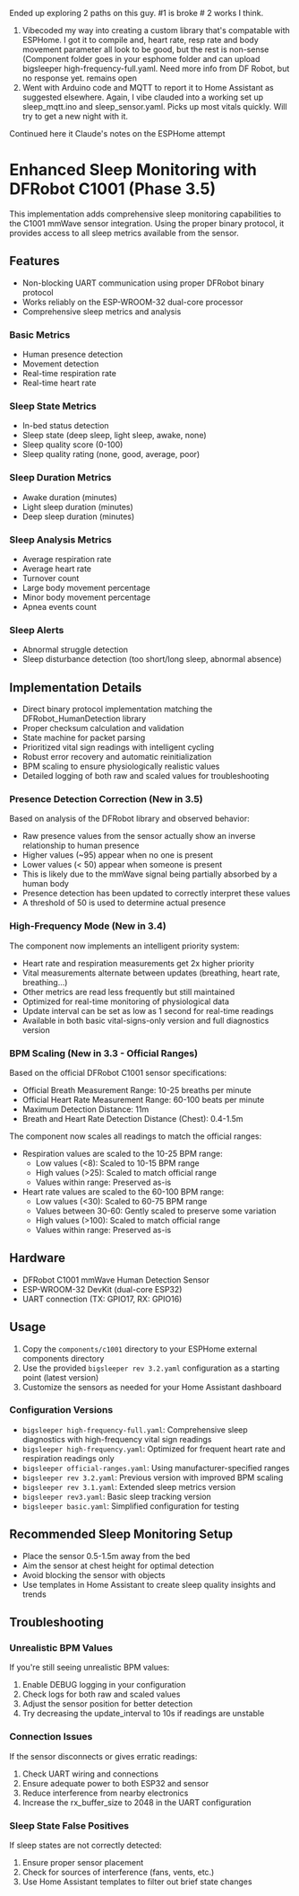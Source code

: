 Ended up exploring 2 paths on this guy. #1 is broke # 2 works I think.
1.  Vibecoded my way into creating a custom library that's compatable with ESPHome. I got it to compile and, heart rate, resp rate and body movement parameter all look to be good, but the rest is non-sense (Component folder goes in your esphome folder and can upload bigsleeper high-frequency-full.yaml. Need more info from DF Robot, but no response yet. remains open
2.  Went with Arduino code and MQTT to report it to Home Assistant as suggested elsewhere. Again, I vibe clauded into a working set up sleep_mqtt.ino and sleep_sensor.yaml. Picks up most vitals quickly. Will try to get a new night with it.

Continued here it Claude's notes on the ESPHome attempt

# Enhanced Sleep Monitoring with DFRobot C1001 (Phase 3.5)

This implementation adds comprehensive sleep monitoring capabilities to the C1001 mmWave sensor integration. 
Using the proper binary protocol, it provides access to all sleep metrics available from the sensor.

## Features
- Non-blocking UART communication using proper DFRobot binary protocol
- Works reliably on the ESP-WROOM-32 dual-core processor
- Comprehensive sleep metrics and analysis

### Basic Metrics
- Human presence detection
- Movement detection
- Real-time respiration rate
- Real-time heart rate

### Sleep State Metrics
- In-bed status detection
- Sleep state (deep sleep, light sleep, awake, none)
- Sleep quality score (0-100)
- Sleep quality rating (none, good, average, poor)

### Sleep Duration Metrics
- Awake duration (minutes)
- Light sleep duration (minutes)
- Deep sleep duration (minutes)

### Sleep Analysis Metrics
- Average respiration rate
- Average heart rate
- Turnover count
- Large body movement percentage
- Minor body movement percentage
- Apnea events count

### Sleep Alerts
- Abnormal struggle detection
- Sleep disturbance detection (too short/long sleep, abnormal absence)

## Implementation Details
- Direct binary protocol implementation matching the DFRobot_HumanDetection library
- Proper checksum calculation and validation
- State machine for packet parsing
- Prioritized vital sign readings with intelligent cycling
- Robust error recovery and automatic reinitialization
- BPM scaling to ensure physiologically realistic values
- Detailed logging of both raw and scaled values for troubleshooting

### Presence Detection Correction (New in 3.5)
Based on analysis of the DFRobot library and observed behavior:
- Raw presence values from the sensor actually show an inverse relationship to human presence
- Higher values (~95) appear when no one is present
- Lower values (< 50) appear when someone is present
- This is likely due to the mmWave signal being partially absorbed by a human body
- Presence detection has been updated to correctly interpret these values
- A threshold of 50 is used to determine actual presence

### High-Frequency Mode (New in 3.4)
The component now implements an intelligent priority system:
- Heart rate and respiration measurements get 2x higher priority
- Vital measurements alternate between updates (breathing, heart rate, breathing...)
- Other metrics are read less frequently but still maintained
- Optimized for real-time monitoring of physiological data
- Update interval can be set as low as 1 second for real-time readings
- Available in both basic vital-signs-only version and full diagnostics version

### BPM Scaling (New in 3.3 - Official Ranges)
Based on the official DFRobot C1001 sensor specifications:
- Official Breath Measurement Range: 10-25 breaths per minute
- Official Heart Rate Measurement Range: 60-100 beats per minute
- Maximum Detection Distance: 11m
- Breath and Heart Rate Detection Distance (Chest): 0.4-1.5m

The component now scales all readings to match the official ranges:
- Respiration values are scaled to the 10-25 BPM range:
  - Low values (<8): Scaled to 10-15 BPM range
  - High values (>25): Scaled to match official range
  - Values within range: Preserved as-is
- Heart rate values are scaled to the 60-100 BPM range:
  - Low values (<30): Scaled to 60-75 BPM range
  - Values between 30-60: Gently scaled to preserve some variation
  - High values (>100): Scaled to match official range
  - Values within range: Preserved as-is

## Hardware
- DFRobot C1001 mmWave Human Detection Sensor
- ESP-WROOM-32 DevKit (dual-core ESP32)
- UART connection (TX: GPIO17, RX: GPIO16)

## Usage
1. Copy the `components/c1001` directory to your ESPHome external components directory
2. Use the provided `bigsleeper rev 3.2.yaml` configuration as a starting point (latest version)
3. Customize the sensors as needed for your Home Assistant dashboard

### Configuration Versions
- `bigsleeper high-frequency-full.yaml`: Comprehensive sleep diagnostics with high-frequency vital sign readings
- `bigsleeper high-frequency.yaml`: Optimized for frequent heart rate and respiration readings only
- `bigsleeper official-ranges.yaml`: Using manufacturer-specified ranges
- `bigsleeper rev 3.2.yaml`: Previous version with improved BPM scaling
- `bigsleeper rev 3.1.yaml`: Extended sleep metrics version
- `bigsleeper rev3.yaml`: Basic sleep tracking version
- `bigsleeper basic.yaml`: Simplified configuration for testing

## Recommended Sleep Monitoring Setup
- Place the sensor 0.5-1.5m away from the bed
- Aim the sensor at chest height for optimal detection
- Avoid blocking the sensor with objects
- Use templates in Home Assistant to create sleep quality insights and trends

## Troubleshooting

### Unrealistic BPM Values
If you're still seeing unrealistic BPM values:
1. Enable DEBUG logging in your configuration
2. Check logs for both raw and scaled values
3. Adjust the sensor position for better detection
4. Try decreasing the update_interval to 10s if readings are unstable

### Connection Issues
If the sensor disconnects or gives erratic readings:
1. Check UART wiring and connections
2. Ensure adequate power to both ESP32 and sensor
3. Reduce interference from nearby electronics
4. Increase the rx_buffer_size to 2048 in the UART configuration

### Sleep State False Positives
If sleep states are not correctly detected:
1. Ensure proper sensor placement
2. Check for sources of interference (fans, vents, etc.)
3. Use Home Assistant templates to filter out brief state changes
